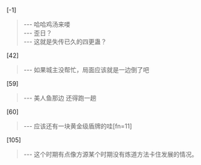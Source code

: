 
[-1] 
>--- 哈哈鸡汤来喽<br>
>--- 歪日？<br>
>--- 这就是失传已久的四更蛊？<br>

[42] 
>--- 如果城主没帮忙，局面应该就是一边倒了吧<br>

[59] 
>--- 美人鱼那边 还得跑一趟<br>

[60] 
>--- 应该还有一块黄金级盾牌的哇[fn=11]<br>

[105] 
>--- 这个时期有点像方源某个时期没有炼道方法卡住发展的情况。<br>

